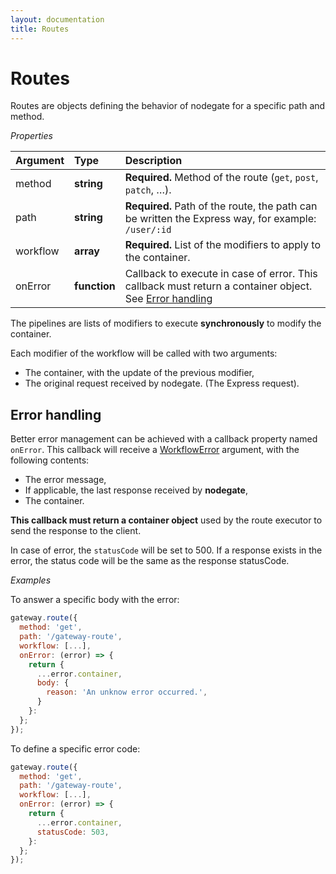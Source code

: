 ```yaml
---
layout: documentation
title: Routes
---
```


# Routes

Routes are objects defining the behavior of nodegate for a specific path and method.

_Properties_

| Argument | Type         | Description                                                                                                               |
| :------- | :----------- | :------------------------------------------------------------------------------------------------------------------------ |
| method   | **string**   | **Required.** Method of the route (`get`, `post`, `patch`, …).                                                            |
| path     | **string**   | **Required.** Path of the route, the path can be written the Express way, for example: `/user/:id`                        |
| workflow | **array**    | **Required.** List of the modifiers to apply to the container.                                                            |
| onError  | **function** | Callback to execute in case of error. This callback must return a container object. See [Error handling](#error-handling) |

The pipelines are lists of modifiers to execute **synchronously** to modify the container.

Each modifier of the workflow will be called with two arguments:
 - The container, with the update of the previous modifier,
 - The original request received by nodegate. (The Express request).

## Error handling

Better error management can be achieved with a callback property named `onError`.
This callback will receive a [WorkflowError](api-reference-pipelineerror.md) argument, with the
following contents:

 - The error message,
 - If applicable, the last response received by **nodegate**,
 - The container.

**This callback must return a container object** used by the route executor to send the response to
the client.

In case of error, the `statusCode` will be set to 500. If a response exists in the error, the status
code will be the same as the response statusCode.

_Examples_

To answer a specific body with the error:

```js
gateway.route({
  method: 'get',
  path: '/gateway-route',
  workflow: [...],
  onError: (error) => {
    return {
      ...error.container,
      body: {
        reason: 'An unknow error occurred.',
      }
    }:
  };
});
```

To define a specific error code:

```js
gateway.route({
  method: 'get',
  path: '/gateway-route',
  workflow: [...],
  onError: (error) => {
    return {
      ...error.container,
      statusCode: 503,
    }:
  };
});
```